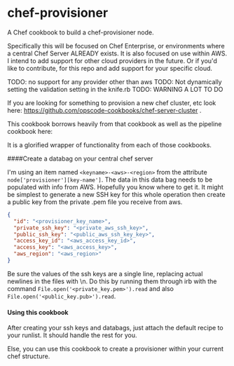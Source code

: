 # chef-provisioner
A Chef cookbook to build a chef-provisioner node.

Specifically this will be focused on Chef Enterprise, 
or environments where a central Chef Server ALREADY exists.
It is also focused on use within AWS. I intend to add support
for other cloud providers in the future. Or if you'd like to 
contribute, for this repo and add support for your specific
cloud.

TODO: no support for any provider other than aws
TODO: Not dynamically setting the validation setting in the knife.rb
TODO: WARNING A LOT TO DO

If you are looking for something to provision a new chef
cluster, etc look here: 
https://github.com/opscode-cookbooks/chef-server-cluster .

This cookbook borrows heavily from that cookbook as well as
the pipeline cookbook here:


It is a glorified wrapper of functionality from each of those
cookbooks.

####Create a databag on your central chef server

I'm using an item named `<keyname>-<aws>-<region>` from the attribute
`node['provisioner'][key-name']`. The data in this data bag needs to be
populated with info from AWS. Hopefully you know where to get it. It
might be simplest to generate a new SSH key for this whole operation
then create a public key from the private .pem file you receive from
aws.

```json
{
  "id": "<provisioner_key_name>",
  "private_ssh_key": "<private_aws_ssh_key>",
  "public_ssh_key": "<public_aws_ssh_key_key>",
  "access_key_id": "<aws_access_key_id>",
  "access_key": "<aws_access_key>",
  "aws_region": "<aws_region>"
}
```

Be sure the values of the ssh keys are a single line, replacing actual
newlines in the files with \n. Do this by running them through irb with
the command `File.open('<private_key.pem>').read` and also
`File.open('<public_key.pub>').read`.

#### Using this cookbook

After creating your ssh keys and databags, just attach the default recipe
to your runlist. It should handle the rest for you.

Else, you can use this cookbook to create a provisioner
within your current chef structure.
